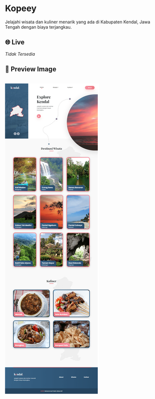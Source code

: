 # Kopeey
Jelajahi wisata dan kuliner menarik yang ada di Kabupaten Kendal, Jawa Tengah dengan biaya terjangkau.

## :globe_with_meridians: Live
*Tidak Tersedia*
<br>

## :mag_right: Preview Image
<br>
<img src="./preview-image.png" alt="Preview Image"/>